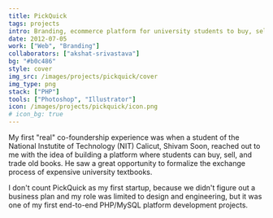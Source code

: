 ```yaml
---
title: PickQuick
tags: projects
intro: Branding, ecommerce platform for university students to buy, sell, and barter old books
date: 2012-07-05
work: ["Web", "Branding"]
collaborators: ["akshat-srivastava"]
bg: "#b0c486"
style: cover
img_src: /images/projects/pickquick/cover
img_type: png
stack: ["PHP"]
tools: ["Photoshop", "Illustrator"]
icon: /images/projects/pickquick/icon.png
# icon_bg: true
---
```


My first "real" co-foundership experience was when a student of the National Instutite of Technology (NIT) Calicut, Shivam Soon, reached out to me with the idea of building a platform where students can buy, sell, and trade old books. He saw a great opportunity to formalize the exchange process of expensive university textbooks.

I don't count PickQuick as my first startup, because we didn't figure out a business plan and my role was limited to design and engineering, but it was one of my first end-to-end PHP/MySQL platform development projects.

<div class="two-images">
  <div><img alt="" src="/images/projects/pickquick/1.png"></div>
  <div><img alt="" src="/images/projects/pickquick/2.png"></div>
</div>

<div class="image">
  <img alt="" src="/images/projects/pickquick/cover.png">
</div>
